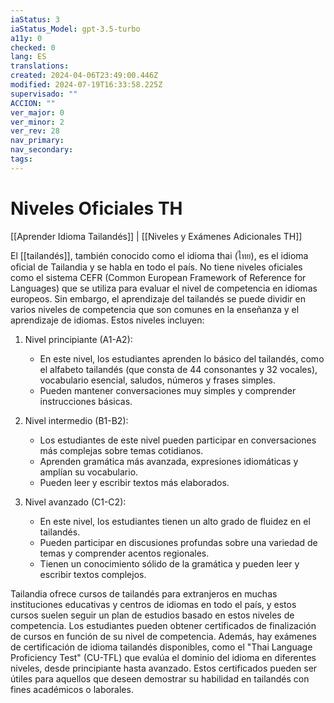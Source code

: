 ```yaml
---
iaStatus: 3
iaStatus_Model: gpt-3.5-turbo
a11y: 0
checked: 0
lang: ES
translations: 
created: 2024-04-06T23:49:00.446Z
modified: 2024-07-19T16:33:58.225Z
supervisado: ""
ACCION: ""
ver_major: 0
ver_minor: 2
ver_rev: 28
nav_primary: 
nav_secondary: 
tags:
---
```

# Niveles Oficiales TH

[[Aprender Idioma Tailandés]] | [[Niveles y Exámenes Adicionales TH]]

El [[tailandés]], también conocido como el idioma thai (ไทย), es el idioma oficial de Tailandia y se habla en todo el país. No tiene niveles oficiales como el sistema CEFR (Common European Framework of Reference for Languages) que se utiliza para evaluar el nivel de competencia en idiomas europeos. Sin embargo, el aprendizaje del tailandés se puede dividir en varios niveles de competencia que son comunes en la enseñanza y el aprendizaje de idiomas. Estos niveles incluyen:

1. Nivel principiante (A1-A2):
    
    - En este nivel, los estudiantes aprenden lo básico del tailandés, como el alfabeto tailandés (que consta de 44 consonantes y 32 vocales), vocabulario esencial, saludos, números y frases simples.
    - Pueden mantener conversaciones muy simples y comprender instrucciones básicas.
2. Nivel intermedio (B1-B2):
    
    - Los estudiantes de este nivel pueden participar en conversaciones más complejas sobre temas cotidianos.
    - Aprenden gramática más avanzada, expresiones idiomáticas y amplían su vocabulario.
    - Pueden leer y escribir textos más elaborados.
3. Nivel avanzado (C1-C2):
    
    - En este nivel, los estudiantes tienen un alto grado de fluidez en el tailandés.
    - Pueden participar en discusiones profundas sobre una variedad de temas y comprender acentos regionales.
    - Tienen un conocimiento sólido de la gramática y pueden leer y escribir textos complejos.

Tailandia ofrece cursos de tailandés para extranjeros en muchas instituciones educativas y centros de idiomas en todo el país, y estos cursos suelen seguir un plan de estudios basado en estos niveles de competencia. Los estudiantes pueden obtener certificados de finalización de cursos en función de su nivel de competencia. Además, hay exámenes de certificación de idioma tailandés disponibles, como el "Thai Language Proficiency Test" (CU-TFL) que evalúa el dominio del idioma en diferentes niveles, desde principiante hasta avanzado. Estos certificados pueden ser útiles para aquellos que deseen demostrar su habilidad en tailandés con fines académicos o laborales.
